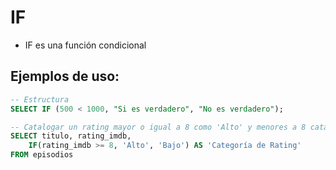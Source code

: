 # IF

- IF es una función condicional

## Ejemplos de uso:
```sql
-- Estructura
SELECT IF (500 < 1000, "Si es verdadero", "No es verdadero");

-- Catalogar un rating mayor o igual a 8 como 'Alto' y menores a 8 catalogar como 'Bajo'
SELECT titulo, rating_imdb,
	IF(rating_imdb >= 8, 'Alto', 'Bajo') AS 'Categoría de Rating'
FROM episodios
```